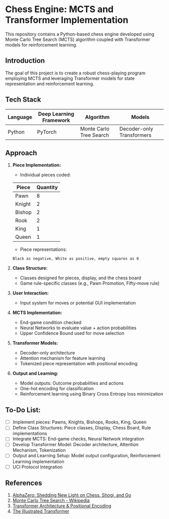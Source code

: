 # Chess Engine: MCTS and Transformer Implementation

This repository contains a Python-based chess engine developed using Monte Carlo Tree Search (MCTS) algorithm coupled with Transformer models for reinforcement learning.

## Introduction

The goal of this project is to create a robust chess-playing program employing MCTS and leveraging Transformer models for state representation and reinforcement learning.

## Tech Stack

| **Language**              | **Deep Learning Framework** | **Algorithm**               | **Models**                    |
|---------------------------|-----------------------------|-----------------------------|-------------------------------|
| Python                    | PyTorch                     | Monte Carlo Tree Search     | Decoder-only Transformers     |

## Approach

1. **Piece Implementation:**
    - Individual pieces coded:
    
    | Piece   | Quantity |
    |---------|----------|
    | Pawn    | 8        |
    | Knight  | 2        |
    | Bishop  | 2        |
    | Rook    | 2        |
    | King    | 1        |
    | Queen   | 1        |

    - Piece representations: 
    ```
    Black as negative, White as positive, empty squares as 0
    ```

2. **Class Structure:**
    - Classes designed for pieces, display, and the chess board
    - Game rule-specific classes (e.g., Pawn Promotion, Fifty-move rule)

3. **User Interaction:**
    - Input system for moves or potential GUI implementation

4. **MCTS Implementation:**
    - End-game condition checked
    - Neural Networks to evaluate value + action probabilities
    - Upper Confidence Bound used for move selection

5. **Transformer Models:**
    - Decoder-only architecture
    - Attention mechanism for feature learning
    - Tokenized piece representation with positional encoding

6. **Output and Learning:**
    - Model outputs: Outcome probabilities and actions
    - One-hot encoding for classification
    - Reinforcement learning using Binary Cross Entropy loss minimization

## To-Do List:

- [ ] Implement pieces: Pawns, Knights, Bishops, Rooks, King, Queen
- [ ] Define Class Structures: Piece classes, Display, Chess Board, Rule implementations
- [ ] Integrate MCTS: End-game checks, Neural Network integration
- [ ] Develop Transformer Model: Decoder architecture, Attention Mechanism, Tokenization
- [ ] Output and Learning Setup: Model output configuration, Reinforcement Learning implementation
- [ ] UCI Protocol Integration

## References

1. [AlphaZero: Shedding New Light on Chess, Shogi, and Go](https://deepmind.google/discover/blog/alphazero-shedding-new-light-on-chess-shogi-and-go/)
2. [Monte Carlo Tree Search - Wikipedia](https://en.wikipedia.org/wiki/Monte_Carlo_tree_search)
3. [Transformer Architecture & Positional Encoding](https://kazemnejad.com/blog/transformer_architecture_positional_encoding/)
4. [The Illustrated Transformer](https://jalammar.github.io/illustrated-transformer/)
